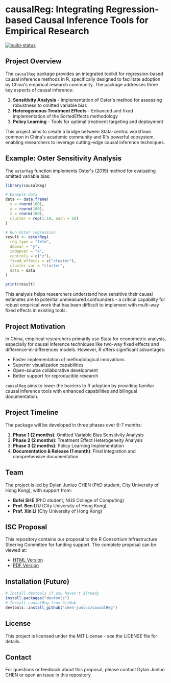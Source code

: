 # causalReg: Integrating Regression-based Causal Inference Tools for Empirical Research

[![build-status](https://github.com/chen-junluo/causalReg/actions/workflows/publish-proposal.yaml/badge.svg)](https://github.com/chen-junluo/causalReg/actions/workflows/publish-proposal.yaml)

## Project Overview

The `causalReg` package provides an integrated toolkit for regression-based causal inference methods in R, specifically designed to facilitate adoption by China's empirical research community. The package addresses three key aspects of causal inference:

1. **Sensitivity Analysis** - Implementation of Oster's method for assessing robustness to omitted variable bias
2. **Heterogeneous Treatment Effects** - Enhanced and fixed implementation of the SortedEffects methodology
3. **Policy Learning** - Tools for optimal treatment targeting and deployment

This project aims to create a bridge between Stata-centric workflows common in China's academic community and R's powerful ecosystem, enabling researchers to leverage cutting-edge causal inference techniques.

## Example: Oster Sensitivity Analysis

The `osterReg` function implements Oster's (2019) method for evaluating omitted variable bias:

```r
library(causalReg)

# Example data
data <- data.frame(
  y = rnorm(100),
  x = rnorm(100),
  z = rnorm(100),
  cluster = rep(1:10, each = 10)
)

# Run Oster regression
result <- osterReg(
  reg_type = "felm",
  depvar = "y",
  indepvar = "x",
  controls = c("z"),
  fixed_effects = c("cluster"),
  cluster_var = "cluster",
  data = data
)

print(result)
```

This analysis helps researchers understand how sensitive their causal estimates are to potential unmeasured confounders - a critical capability for robust empirical work that has been difficult to implement with multi-way fixed effects in existing tools.

## Project Motivation

In China, empirical researchers primarily use Stata for econometric analysis, especially for causal inference techniques like two-way fixed effects and difference-in-differences models. However, R offers significant advantages:

- Faster implementation of methodological innovations
- Superior visualization capabilities
- Open-source collaborative development
- Better support for reproducible research

`causalReg` aims to lower the barriers to R adoption by providing familiar causal inference tools with enhanced capabilities and bilingual documentation.

## Project Timeline

The package will be developed in three phases over 6-7 months:

1. **Phase 1 (2 months)**: Omitted Variable Bias Sensitivity Analysis
2. **Phase 2 (2 months)**: Treatment Effect Heterogeneity Analysis
3. **Phase 3 (2 months)**: Policy Learning Implementation
4. **Documentation & Release (1 month)**: Final integration and comprehensive documentation

## Team

The project is led by Dylan Junluo CHEN (PhD student, City University of Hong Kong), with support from:
- **Bofei SHE** (PhD student, NUS College of Computing)
- **Prof. Ben LIU** (City University of Hong Kong)
- **Prof. Xin LI** (City University of Hong Kong)

## ISC Proposal

This repository contains our proposal to the R Consortium Infrastructure Steering Committee for funding support. The complete proposal can be viewed at:

- [HTML Version](https://chen-junluo.github.io/causalReg/)
- [PDF Version](https://chen-junluo.github.io/causalReg/isc-proposal.pdf)

## Installation (Future)

```r
# Install devtools if you haven't already
install.packages("devtools")
# Install causalReg from GitHub
devtools::install_github("chen-junluo/causalReg")
```

## License

This project is licensed under the MIT License - see the LICENSE file for details.

## Contact

For questions or feedback about this proposal, please contact Dylan Junluo CHEN or open an issue in this repository.
